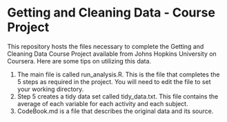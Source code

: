 Getting and Cleaning Data - Course Project
==========================================

This repository hosts the files necessary to complete the Getting and Cleaning Data Course Project available from Johns Hopkins University on Coursera. Here are some tips on utilizing this data.

1. The main file is called run_analysis.R. This is the file that completes the 5 steps as required in the project. You will need to edit the file to set your working directory.
2. Step 5 creates a tidy data set called tidy_data.txt. This file contains the average of each variable for each activity and each subject.
3. CodeBook.md is a file that describes the original data and its source.